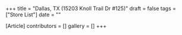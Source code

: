 +++
title = "Dallas, TX (15203 Knoll Trail Dr #125)"
draft = false
tags = ["Store List"]
date = ""

[Article]
contributors = []
gallery = []
+++